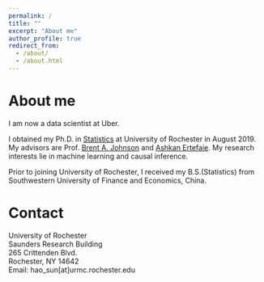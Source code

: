 ```yaml
---
permalink: /
title: ""
excerpt: "About me"
author_profile: true
redirect_from: 
  - /about/
  - /about.html
---
```


About me
======
I am now a data scientist at Uber. 

I obtained my Ph.D. in [Statistics](https://www.urmc.rochester.edu/biostat.aspx) at University of Rochester in August 2019. My advisors are Prof. [Brent A. Johnson](https://www.urmc.rochester.edu/biostat/people/faculty/johnson.aspx) and [Ashkan Ertefaie](https://www.urmc.rochester.edu/biostat/people/faculty/ertefaie.aspx).
My research interests lie in machine learning and causal inference.

Prior to joining University of Rochester, I received my B.S.(Statistics) from Southwestern University of Finance and Economics, China.


Contact
======
University of Rochester<br>
Saunders Research Building<br>
265 Crittenden Blvd.<br>
Rochester, NY 14642<br>
Email: hao_sun[at]urmc.rochester.edu
